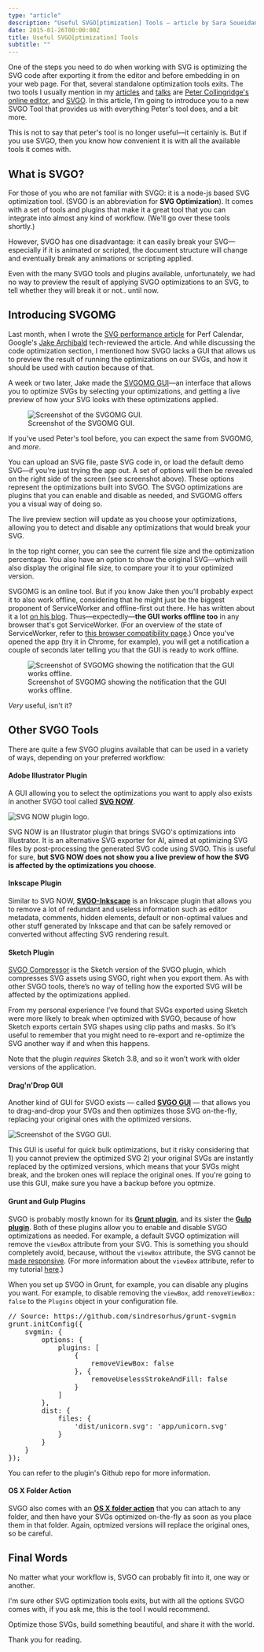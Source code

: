 ```yaml
---
type: "article"
description: "Useful SVGO[ptimization] Tools — article by Sara Soueidan"
date: 2015-01-26T00:00:00Z
title: Useful SVGO[ptimization] Tools
subtitle: ""
---
```


<p class="size-2x">One of the steps you need to do when working with SVG is optimizing the SVG code after exporting it from the editor and before embedding in on your web page. For that, several standalone optimization tools exits. The two tools I usually mention in my <a href="http://www.smashingmagazine.com/2014/11/03/styling-and-animating-svgs-with-css/">articles</a> and <a href="http://slides.com/sarasoueidan/working-with-svg-a-primer#/">talks</a> are <a href="http://petercollingridge.appspot.com/svg-editor">Peter Collingridge's online editor</a>, and <a href="https://github.com/svg/svgo">SVGO</a>. In this article, I'm going to introduce you to a new SVGO Tool that provides us with everything Peter's tool does, and a bit more.</p>

This is not to say that peter's tool is no longer useful—it certainly is. But if you use SVGO, then you know how convenient it is with all the available tools it comes with.

<h2 class="deeplink" id="what-is-svgo">What is SVGO?</h2>

For those of you who are not familiar with SVGO: it is a node-js based SVG optimization tool. (SVGO is an abbreviation for **SVG Optimization**). It comes with a set of tools and plugins that make it a great tool that you can integrate into almost any kind of workflow. (We'll go over these tools shortly.)

However, SVGO has one disadvantage: it can easily break your SVG—especially if it is animated or scripted, the document structure will change and eventually break any animations or scripting applied.

Even with the many SVGO tools and plugins available, unfortunately, we had no way to preview the result of applying SVGO optimizations to an SVG, to tell whether they will break it or not.. until now.

<h2 class="deeplink" id="introducing-svgomg">Introducing SVGOMG</h2>

Last month, when I wrote the [SVG performance article](http://calendar.perfplanet.com/2014/tips-for-optimising-svg-delivery-for-the-web/) for Perf Calendar, Google's [Jake Archibald](http://twitter.com/jaffathecake) tech-reviewed the article. And while discussing the code optimization section, I mentioned how SVGO lacks a GUI that allows us to preview the result of running the optimizations on our SVGs, and  how it should be used with caution because of that.

A week or two later, Jake made the [SVGOMG GUI](http://jakearchibald.github.io/svgomg/)—an interface that allows you to optimize SVGs by selecting your optimizations, and getting a live preview of how your SVG looks with these optimizations applied.

<figure>
<img src="../../images/svgomg.png" alt="Screenshot of the SVGOMG GUI." />
<figcaption>Screenshot of the SVGOMG GUI.</figcaption>
</figure>

If you've used Peter's tool before, you can expect the same from SVGOMG, and *more*.

You can upload an SVG file, paste SVG code in, or load the default demo SVG—if you're just trying the app out. A set of options will then be revealed on the right side of the screen (see screenshot above). These options represent the optimizations built into SVGO. The SVGO optimizations are plugins that you can enable and disable as needed, and SVGOMG offers you a visual way of doing so.

The live preview section will update as you choose your optimizations, allowing you to detect and disable any optimizations that would break your SVG. 

In the top right corner, you can see the current file size and the optimization percentage. You also have an option to show the original SVG—which will also display the original file size, to compare your it to your optimized version.

SVGOMG is an online tool. But if you know Jake then you'll probably expect it to also work offline, considering that he might just be the biggest proponent of ServiceWorker and offline-first out there. He has written about it a lot [on his blog](http://jakearchibald.com/). Thus—expectedly—**the GUI works offline too** in any browser that's got ServiceWorker. (For an overview of the state of ServiceWorker, refer to [this browser compatibility page](https://jakearchibald.github.io/isserviceworkerready/).) Once you've opened the app (try it in Chrome, for example), you will get a notification a couple of seconds later telling you that the GUI is ready to work offline.

<figure>
<img src="../../images/svgomg-offline.png" alt="Screenshot of SVGOMG showing the notification that the GUI works offline." />
<figcaption>Screenshot of SVGOMG showing the notification that the GUI works offline.</figcaption>
</figure>

*Very* useful, isn't it? 

<h2 class="deeplink" id="other-svgo-tools">Other SVGO Tools</h2>

There are quite a few SVGO plugins available that can be used in a variety of ways, depending on your preferred workflow:  

<h4 class="deeplink" id="adobe-illustrator-plugin">Adobe Illustrator Plugin</h4>

A GUI allowing you to select the optimizations you want to apply also exists in another SVGO tool called [**SVG NOW**](https://github.com/davidderaedt/SVG-NOW). 

<img src="../../images/svgnow.png" alt="SVG NOW plugin logo." />

SVG NOW is an Illustrator plugin that brings SVGO's optimizations into Illustrator. It is an alternative SVG exporter for AI, aimed at optimizing SVG files by post-processing the generated SVG code using SVGO. This is useful for sure, **but SVG NOW does not show you a live preview of how the SVG is affected by the optimizations you choose**.

<h4 class="deeplink" id="inkscape-plugin">Inkscape Plugin</h4>

Similar to SVG NOW, [**SVGO-Inkscape**](https://github.com/juanfran/svgo-inkscape) is an Inkscape plugin that allows you to remove a lot of redundant and useless information such as editor metadata, comments, hidden elements, default or non-optimal values and other stuff generated by Inkscape and that can be safely removed or converted without affecting SVG rendering result.

<h4 class="deeplink" id="sketch-plugin">Sketch Plugin</h4>

[SVGO Compressor](https://github.com/BohemianCoding/svgo-compressor) is the Sketch version of the SVGO plugin, which compresses SVG assets using SVGO, right when you export them. As with other SVGO tools, there’s no way of telling how the exported SVG will be affected by the optimizations applied.

From my personal experience I’ve found that SVGs exported using Sketch were more likely to break when optimized with SVGO, because of how Sketch exports certain SVG shapes using clip paths and masks. So it’s useful to remember that you might need to re-export and re-optimize the SVG another way if and when this happens.

Note that the plugin *requires* Sketch 3.8, and so it won’t work with older versions of the application.

<h4 class="deeplink" id="drag-n-drop-gui">Drag'n'Drop GUI</h4>

Another kind of GUI for SVGO exists — called [**SVGO GUI**](https://github.com/svg/svgo-gui) — that allows you to drag-and-drop your SVGs and then optimizes those SVG on-the-fly, replacing your original ones with the optimized versions. 

<img src="../../images/svgogui.png" alt="Screenshot of the SVGO GUI." />

This GUI is useful for quick bulk optimizations, but it risky considering that 1) you cannot preview the optimized SVG 2) your original SVGs are instantly replaced by the optimized versions, which means that your SVGs might break, and the broken ones will replace the original ones. If you're going to use this GUI, make sure you have a backup before you optmize.

<h4 class="deeplink" id="grunt-and-gulp-plugins">Grunt and Gulp Plugins</h4> 

SVGO is probably mostly known for its [**Grunt plugin**](https://github.com/sindresorhus/grunt-svgmin), and its sister the [**Gulp plugin**](https://github.com/ben-eb/gulp-svgmin). Both of these plugins allow you to enable and disable SVGO optimizations as needed.
For example, a default SVGO optimization will remove the `viewBox` attribute from your SVG. This is something you should completely avoid, because, without the `viewBox` attribute, the SVG cannot be [made responsive](http://tympanus.net/codrops/2014/08/19/making-svgs-responsive-with-css/). (For more information about the `viewBox` attribute, refer to my tutorial [here](http://sarasoueidan.com/blog/svg-coordinate-systems).)

When you set up SVGO in Grunt, for example, you can disable any plugins you want. For example, to disable removing the `viewBox`, add `removeViewBox: false` to the `Plugins` object in your configuration file. 

<pre class="brush:js">
// Source: https://github.com/sindresorhus/grunt-svgmin
grunt.initConfig({
    svgmin: {
        options: {
            plugins: [
                {
                    removeViewBox: false
                }, {
                    removeUselessStrokeAndFill: false
                }
            ]
        },
        dist: {
            files: {
                'dist/unicorn.svg': 'app/unicorn.svg'
            }
        }
    }
});
</pre>

You can refer to the plugin's Github repo for more information.

<h4 class="deeplink" id="osx-folder-action">OS X Folder Action</h4> 

SVGO also comes with an [**OS X folder action**](https://github.com/svg/svgo-osx-folder-action) that you can attach to any folder, and then have your SVGs optimized on-the-fly as soon as you place them in that folder. Again, optmized versions will replace the original ones, so be careful.

## Final Words

No matter what your workflow is, SVGO can probably fit into it, one way or another.

I'm sure other SVG optimization tools exits, but with all the options SVGO comes with, if you ask me, this is the tool I would recommend.

Optimize those SVGs, build something beautiful, and share it with the world.

Thank you for reading.


